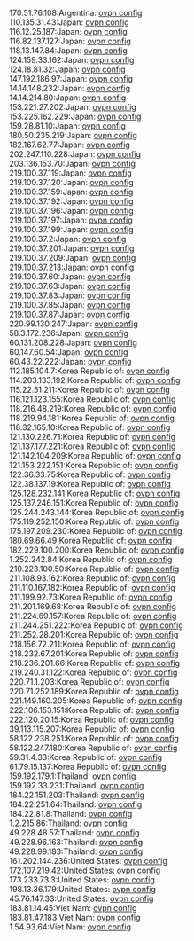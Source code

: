 170.51.76.108:Argentina: [ovpn config](vpn/170_51_76_108.ovpn)  
110.135.31.43:Japan: [ovpn config](vpn/110_135_31_43.ovpn)  
116.12.25.187:Japan: [ovpn config](vpn/116_12_25_187.ovpn)  
116.82.137.127:Japan: [ovpn config](vpn/116_82_137_127.ovpn)  
118.13.147.84:Japan: [ovpn config](vpn/118_13_147_84.ovpn)  
124.159.33.162:Japan: [ovpn config](vpn/124_159_33_162.ovpn)  
124.18.81.32:Japan: [ovpn config](vpn/124_18_81_32.ovpn)  
147.192.186.97:Japan: [ovpn config](vpn/147_192_186_97.ovpn)  
14.14.148.232:Japan: [ovpn config](vpn/14_14_148_232.ovpn)  
14.14.214.80:Japan: [ovpn config](vpn/14_14_214_80.ovpn)  
153.221.27.202:Japan: [ovpn config](vpn/153_221_27_202.ovpn)  
153.225.162.229:Japan: [ovpn config](vpn/153_225_162_229.ovpn)  
159.28.81.10:Japan: [ovpn config](vpn/159_28_81_10.ovpn)  
180.50.235.219:Japan: [ovpn config](vpn/180_50_235_219.ovpn)  
182.167.62.77:Japan: [ovpn config](vpn/182_167_62_77.ovpn)  
202.247.110.228:Japan: [ovpn config](vpn/202_247_110_228.ovpn)  
203.136.153.70:Japan: [ovpn config](vpn/203_136_153_70.ovpn)  
219.100.37.119:Japan: [ovpn config](vpn/219_100_37_119.ovpn)  
219.100.37.120:Japan: [ovpn config](vpn/219_100_37_120.ovpn)  
219.100.37.159:Japan: [ovpn config](vpn/219_100_37_159.ovpn)  
219.100.37.192:Japan: [ovpn config](vpn/219_100_37_192.ovpn)  
219.100.37.196:Japan: [ovpn config](vpn/219_100_37_196.ovpn)  
219.100.37.197:Japan: [ovpn config](vpn/219_100_37_197.ovpn)  
219.100.37.199:Japan: [ovpn config](vpn/219_100_37_199.ovpn)  
219.100.37.2:Japan: [ovpn config](vpn/219_100_37_2.ovpn)  
219.100.37.201:Japan: [ovpn config](vpn/219_100_37_201.ovpn)  
219.100.37.209:Japan: [ovpn config](vpn/219_100_37_209.ovpn)  
219.100.37.213:Japan: [ovpn config](vpn/219_100_37_213.ovpn)  
219.100.37.60:Japan: [ovpn config](vpn/219_100_37_60.ovpn)  
219.100.37.63:Japan: [ovpn config](vpn/219_100_37_63.ovpn)  
219.100.37.83:Japan: [ovpn config](vpn/219_100_37_83.ovpn)  
219.100.37.85:Japan: [ovpn config](vpn/219_100_37_85.ovpn)  
219.100.37.87:Japan: [ovpn config](vpn/219_100_37_87.ovpn)  
220.99.130.247:Japan: [ovpn config](vpn/220_99_130_247.ovpn)  
58.3.172.236:Japan: [ovpn config](vpn/58_3_172_236.ovpn)  
60.131.208.228:Japan: [ovpn config](vpn/60_131_208_228.ovpn)  
60.147.60.54:Japan: [ovpn config](vpn/60_147_60_54.ovpn)  
60.43.22.222:Japan: [ovpn config](vpn/60_43_22_222.ovpn)  
112.185.104.7:Korea Republic of: [ovpn config](vpn/112_185_104_7.ovpn)  
114.203.133.192:Korea Republic of: [ovpn config](vpn/114_203_133_192.ovpn)  
115.22.51.211:Korea Republic of: [ovpn config](vpn/115_22_51_211.ovpn)  
116.121.123.155:Korea Republic of: [ovpn config](vpn/116_121_123_155.ovpn)  
118.216.48.219:Korea Republic of: [ovpn config](vpn/118_216_48_219.ovpn)  
118.219.94.181:Korea Republic of: [ovpn config](vpn/118_219_94_181.ovpn)  
118.32.165.10:Korea Republic of: [ovpn config](vpn/118_32_165_10.ovpn)  
121.130.226.71:Korea Republic of: [ovpn config](vpn/121_130_226_71.ovpn)  
121.137.177.221:Korea Republic of: [ovpn config](vpn/121_137_177_221.ovpn)  
121.142.104.209:Korea Republic of: [ovpn config](vpn/121_142_104_209.ovpn)  
121.153.222.151:Korea Republic of: [ovpn config](vpn/121_153_222_151.ovpn)  
122.36.33.75:Korea Republic of: [ovpn config](vpn/122_36_33_75.ovpn)  
122.38.137.19:Korea Republic of: [ovpn config](vpn/122_38_137_19.ovpn)  
125.128.232.141:Korea Republic of: [ovpn config](vpn/125_128_232_141.ovpn)  
125.137.246.151:Korea Republic of: [ovpn config](vpn/125_137_246_151.ovpn)  
125.244.243.144:Korea Republic of: [ovpn config](vpn/125_244_243_144.ovpn)  
175.119.252.150:Korea Republic of: [ovpn config](vpn/175_119_252_150.ovpn)  
175.197.209.230:Korea Republic of: [ovpn config](vpn/175_197_209_230.ovpn)  
180.69.66.49:Korea Republic of: [ovpn config](vpn/180_69_66_49.ovpn)  
182.229.100.200:Korea Republic of: [ovpn config](vpn/182_229_100_200.ovpn)  
1.252.242.84:Korea Republic of: [ovpn config](vpn/1_252_242_84.ovpn)  
210.223.100.50:Korea Republic of: [ovpn config](vpn/210_223_100_50.ovpn)  
211.108.93.162:Korea Republic of: [ovpn config](vpn/211_108_93_162.ovpn)  
211.110.167.182:Korea Republic of: [ovpn config](vpn/211_110_167_182.ovpn)  
211.199.92.73:Korea Republic of: [ovpn config](vpn/211_199_92_73.ovpn)  
211.201.169.68:Korea Republic of: [ovpn config](vpn/211_201_169_68.ovpn)  
211.224.69.157:Korea Republic of: [ovpn config](vpn/211_224_69_157.ovpn)  
211.244.251.222:Korea Republic of: [ovpn config](vpn/211_244_251_222.ovpn)  
211.252.28.201:Korea Republic of: [ovpn config](vpn/211_252_28_201.ovpn)  
218.156.72.211:Korea Republic of: [ovpn config](vpn/218_156_72_211.ovpn)  
218.232.67.201:Korea Republic of: [ovpn config](vpn/218_232_67_201.ovpn)  
218.236.201.66:Korea Republic of: [ovpn config](vpn/218_236_201_66.ovpn)  
219.240.31.122:Korea Republic of: [ovpn config](vpn/219_240_31_122.ovpn)  
220.71.1.203:Korea Republic of: [ovpn config](vpn/220_71_1_203.ovpn)  
220.71.252.189:Korea Republic of: [ovpn config](vpn/220_71_252_189.ovpn)  
221.149.160.205:Korea Republic of: [ovpn config](vpn/221_149_160_205.ovpn)  
222.106.153.151:Korea Republic of: [ovpn config](vpn/222_106_153_151.ovpn)  
222.120.20.15:Korea Republic of: [ovpn config](vpn/222_120_20_15.ovpn)  
39.113.115.207:Korea Republic of: [ovpn config](vpn/39_113_115_207.ovpn)  
58.122.238.251:Korea Republic of: [ovpn config](vpn/58_122_238_251.ovpn)  
58.122.247.180:Korea Republic of: [ovpn config](vpn/58_122_247_180.ovpn)  
59.31.4.33:Korea Republic of: [ovpn config](vpn/59_31_4_33.ovpn)  
61.79.15.137:Korea Republic of: [ovpn config](vpn/61_79_15_137.ovpn)  
159.192.179.1:Thailand: [ovpn config](vpn/159_192_179_1.ovpn)  
159.192.33.231:Thailand: [ovpn config](vpn/159_192_33_231.ovpn)  
184.22.151.203:Thailand: [ovpn config](vpn/184_22_151_203.ovpn)  
184.22.251.64:Thailand: [ovpn config](vpn/184_22_251_64.ovpn)  
184.22.81.8:Thailand: [ovpn config](vpn/184_22_81_8.ovpn)  
1.2.215.86:Thailand: [ovpn config](vpn/1_2_215_86.ovpn)  
49.228.48.57:Thailand: [ovpn config](vpn/49_228_48_57.ovpn)  
49.228.96.163:Thailand: [ovpn config](vpn/49_228_96_163.ovpn)  
49.228.99.183:Thailand: [ovpn config](vpn/49_228_99_183.ovpn)  
161.202.144.236:United States: [ovpn config](vpn/161_202_144_236.ovpn)  
172.107.219.42:United States: [ovpn config](vpn/172_107_219_42.ovpn)  
173.233.73.3:United States: [ovpn config](vpn/173_233_73_3.ovpn)  
198.13.36.179:United States: [ovpn config](vpn/198_13_36_179.ovpn)  
45.76.147.33:United States: [ovpn config](vpn/45_76_147_33.ovpn)  
183.81.14.45:Viet Nam: [ovpn config](vpn/183_81_14_45.ovpn)  
183.81.47.183:Viet Nam: [ovpn config](vpn/183_81_47_183.ovpn)  
1.54.93.64:Viet Nam: [ovpn config](vpn/1_54_93_64.ovpn)  
